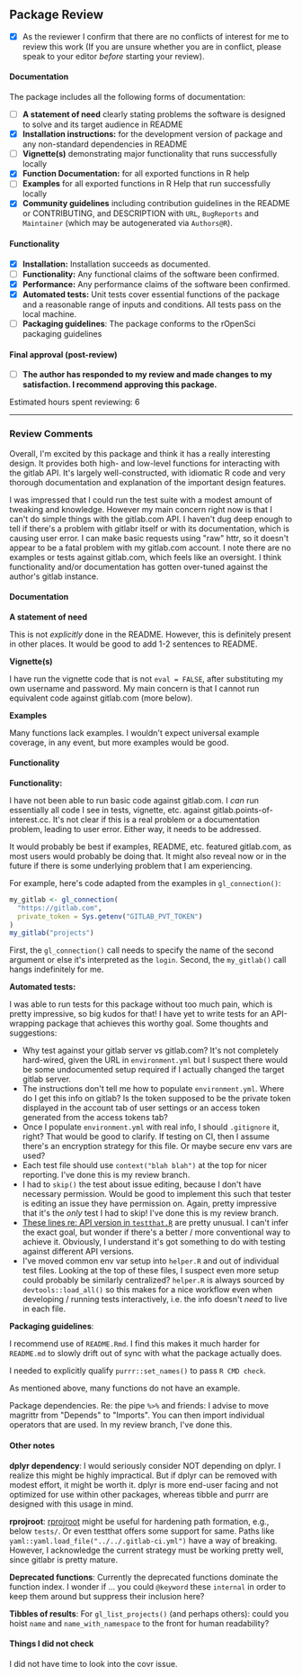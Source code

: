## Package Review

- [x] As the reviewer I confirm that there are no conflicts of interest for me to review this work (If you are unsure whether you are in conflict, please speak to your editor _before_ starting your review).

#### Documentation

The package includes all the following forms of documentation:

- [ ] **A statement of need** clearly stating problems the software is designed to solve and its target audience in README
- [x] **Installation instructions:** for the development version of package and any non-standard dependencies in README
- [ ] **Vignette(s)** demonstrating major functionality that runs successfully locally
- [x] **Function Documentation:** for all exported functions in R help
- [ ] **Examples** for all exported functions in R Help that run successfully locally
- [x] **Community guidelines** including contribution guidelines in the README or CONTRIBUTING, and DESCRIPTION with `URL`, `BugReports` and `Maintainer` (which may be autogenerated via `Authors@R`).

#### Functionality

- [x] **Installation:** Installation succeeds as documented.
- [ ] **Functionality:** Any functional claims of the software been confirmed.
- [x] **Performance:** Any performance claims of the software been confirmed.
- [x] **Automated tests:** Unit tests cover essential functions of the package
   and a reasonable range of inputs and conditions. All tests pass on the local machine.
- [ ] **Packaging guidelines**: The package conforms to the rOpenSci packaging guidelines

#### Final approval (post-review)

- [ ] **The author has responded to my review and made changes to my satisfaction. I recommend approving this package.**

Estimated hours spent reviewing: 6

---

### Review Comments

Overall, I'm excited by this package and think it has a really interesting design. It provides both high- and low-level functions for interacting with the gitlab API. It's largely well-constructed, with idiomatic R code and very thorough documentation and explanation of the important design features.

I was impressed that I could run the test suite with a modest amount of tweaking and knowledge. However my main concern right now is that I can't do simple things with the gitlab.com API. I haven't dug deep enough to tell if there's a problem with gitlabr itself or with its documentation, which is causing user error. I can make basic requests using "raw" httr, so it doesn't appear to be a fatal problem with my gitlab.com account. I note there are no examples or tests against gitlab.com, which feels like an oversight. I think functionality and/or documentation has gotten over-tuned against the author's gitlab instance.

#### Documentation

**A statement of need**

This is not *explicitly* done in the README. However, this is definitely present in other places. It would be good to add 1-2 sentences to README.

**Vignette(s)**

I have run the vignette code that is not `eval = FALSE`, after substituting my own username and password. My main concern is that I cannot run equivalent code against gitlab.com (more below).

**Examples**

Many functions lack examples. I wouldn't expect universal example coverage, in any event, but more examples would be good.

#### Functionality

**Functionality:**

I have not been able to run basic code against gitlab.com. I *can* run essentially all code I see in tests, vignette, etc. against gitlab.points-of-interest.cc. It's not clear if this is a real problem or a documentation problem, leading to user error. Either way, it needs to be addressed.

It would probably be best if examples, README, etc. featured gitlab.com, as most users would probably be doing that. It might also reveal now or in the future if there is some underlying problem that I am experiencing.

For example, here's code adapted from the examples in `gl_connection()`:

```r
my_gitlab <- gl_connection(
  "https://gitlab.com",
  private_token = Sys.getenv("GITLAB_PVT_TOKEN")
)
my_gitlab("projects")
```

First, the `gl_connection()` call needs to specify the name of the second argument or else it's interpreted as the `login`. Second, the `my_gitlab()` call hangs indefinitely for me. 

**Automated tests:**

I was able to run tests for this package without too much pain, which is pretty impressive, so big kudos for that! I have yet to write tests for an API-wrapping package that achieves this worthy goal. Some thoughts and suggestions:

  * Why test against your gitlab server vs gitlab.com? It's not completely hard-wired, given the URL in `environment.yml` but I suspect there would be some undocumented setup required if I actually changed the target gitlab server.
  * The instructions don't tell me how to populate `environment.yml`. Where do I get this info on gitlab? Is the token supposed to be the private token displayed in the account tab of user settings or an access token generated from the access tokens tab?
  * Once I populate `environment.yml` with real info, I should `.gitignore` it, right? That would be good to clarify. If testing on CI, then I assume there's an encryption strategy for this file. Or maybe secure env vars are used?
  * Each test file should use `context("blah blah")` at the top for nicer reporting. I've done this is my review branch.
  * I had to `skip()` the test about issue editing, because I don't have necessary permission. Would be good to implement this such that tester is editing an issue they have permission on. Again, pretty impressive that it's the *only* test I had to skip!  I've done this is my review branch.
  * [These lines re: API version in `testthat.R`](https://github.com/jirkalewandowski/gitlabr/blob/3525479b1316abd2f2122f7778be2c3c4f8b3d06/tests/testthat.R#L4-L14) are pretty unusual. I can't infer the exact goal, but wonder if there's a better / more conventional way to achieve it. Obviously, I understand it's got something to do with testing against different API versions.
  * I've moved common env var setup into `helper.R` and out of individual test files. Looking at the top of these files, I suspect even more setup could probably be similarly centralized? `helper.R` is always sourced by `devtools::load_all()` so this makes for a nice workflow even when developing / running tests interactively, i.e. the info doesn't *need* to live in each file.

**Packaging guidelines**:

I recommend use of `README.Rmd`. I find this makes it much harder for `README.md` to slowly drift out of sync with what the package actually does.

I needed to explicitly qualify `purrr::set_names()` to pass `R CMD check`.

As mentioned above, many functions do not have an example.

Package dependencies. Re: the pipe `%>%` and friends: I advise to move magrittr from "Depends" to "Imports". You can then import individual operators that are used. In my review branch, I've done this.
  
#### Other notes

**dplyr dependency**: I would seriously consider NOT depending on dplyr. I realize this might be highly impractical. But if dplyr can be removed with modest effort, it might be worth it. dplyr is more end-user facing and not optimized for use within other packages, whereas tibble and purrr are designed with this usage in mind.
  
**rprojroot**: [rprojroot](https://cran.r-project.org/web/packages/rprojroot/index.html) might be useful for hardening path formation, e.g., below `tests/`. Or even testthat offers some support for same. Paths like `yaml::yaml.load_file("../../.gitlab-ci.yml")` have a way of breaking. However, I acknowledge the current strategy must be working pretty well, since gitlabr is pretty mature.

**Deprecated functions**: Currently the deprecated functions dominate the function index. I wonder if ... you could `@keyword` these `internal` in order to keep them around but suppress their inclusion here?

**Tibbles of results**: For `gl_list_projects()` (and perhaps others): could you hoist `name` and `name_with_namespace` to the front for human readability?

#### Things I did not check

I did not have time to look into the covr issue.
